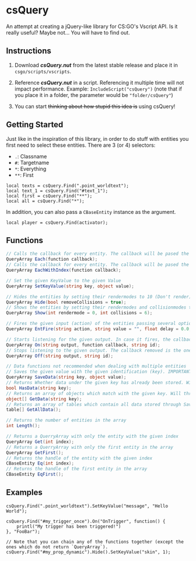 # csQuery
An attempt at creating a jQuery-like library for CS:GO's Vscript API. Is it really useful? Maybe not... You will have to find out.

## Instructions
1. Download ***csQuery.nut*** from the latest stable release and place it in `csgo/scripts/vscripts`.

2. Reference ***csQuery.nut*** in a script. Referencing it multiple time will not impact performance.
   Example: `IncludeScript("csQuery")` (note that if you place it in a folder, the parameter would be `"folder/csQuery"`)
   
3. You can start ~~thinking about how stupid this idea is~~ using csQuery!

## Getting Started
Just like in the inspiration of this library, in order to do stuff with entities you first need to select these entities.
There are 3 (or 4) selectors:
- `.`: Classname
- `#`: Targetname
- `*`: Everything
- `**`: First

```squirrel
local texts = csQuery.Find(".point_worldtext");
local text_1 = csQuery.Find("#text_1");
local first = csQuery.Find("**");
local all = csQuery.Find("*");
```

In addition, you can also pass a `CBaseEntity` instance as the argument.
```squirrel
local player = csQuery.Find(activator);
```

## Functions

```cs
// Calls the callback for every entity. The callback will be pased the CBaseEntity as an argument.
QueryArray Each(function callback);
// Calls the callback for every entity. The callback will be pased the CBaseEntity and the index of it in the array as an argument.
QueryArray EachWithIndex(function callback);

// Set the given KeyValue to the given Value
QueryArray SetKeyValue(string key, object value);

// Hides the entities by setting their rendermodes to 10 (Don't render) and, if not asked otherwise, solidity to 0 (Not solid)
QueryArray Hide(bool removeCollisions = true);
// Shows the entities by setting their rendermodes and collisionmodes to the default/given ones
QueryArray Show(int rendermode = 0, int collisions = 6);

// Fires the given input (action) of the entities passing several optional parameters if given.
QueryArray EntFire(string action, string value = "", float delay = 0.0, CBaseEntity activator = null, CBaseEntity caller = null);

// Starts listening for the given output. In case it fires, the callback is called. The id is used to stop listening.
QueryArray On(string output, function callback, string id);
// Stops listening to the given output. The callback removed is the one identified with the id
QueryArray Off(string output, string id);

// Data functions not recommended when dealing with multiple entities
// Saves the given value with the given identification (key). IMPORTANT: Data saved will 'live' throughout all rounds.
QueryArray SaveData(string key, object value);
// Returns Whether data under the given key has already been stored. Will not throw an exception if SaveData() has never been used before.
bool HasData(string key);
// Returns an array of objects which match with the given key. Will throw an exception if SaveData() has never been used before.
object[] GetData(string key);
// Returns an array of tables which contain all data stored through SaveData(). Will throw an exception if SaveData() has never been used before.
table[] GetAllData();

// Returns the number of entities in the array
int Length();

// Returns a QuerryArray with only the entity with the given index
QueryArray Get(int index);
// Returns a QuerryArray with only the first entity in the array
QueryArray GetFirst();
// Returns the handle of the entity with the given index
CBaseEntity Eq(int index);
// Returns the handle of the first entity in the array
CBaseEntity EqFirst();
```

## Examples
```squirrel
csQuery.Find(".point_worldtext").SetKeyValue("message", "Hello World");

csQuery.Find("#my_trigger_once").On("OnTrigger", function() {
    printl("My trigger has been triggered!")
}, "FooBar");

// Note that you can chain any of the functions together (except the ones which do not return `QueryArray`).
csQuery.Find("#my_prop_dynamic").Hide().SetKeyValue("skin", 1);
```
